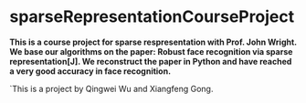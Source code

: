 # sparseRepresentationCourseProject


**This is a course project for sparse respresentation with Prof. John Wright. We base our algorithms on the paper: Robust face recognition via sparse representation[J]. We reconstruct the paper in Python and have reached a very good accuracy in face recognition.**

`This is a project by Qingwei Wu and Xiangfeng Gong.

